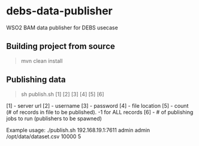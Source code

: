 debs-data-publisher
===================

WSO2 BAM data publisher for DEBS usecase

Building project from source
----------------------------

> mvn clean install

Publishing data
---------------

> sh publish.sh [1] [2] [3] [4] [5] [6]

[1] - server url
[2] - username
[3] - password
[4] - file location
[5] - count (# of records in file to be published). -1 for ALL records
[6] - # of publishing jobs to run (publishers to be spawned)

Example usage: ./publish.sh 192.168.19.1:7611 admin admin /opt/data/dataset.csv 10000 5